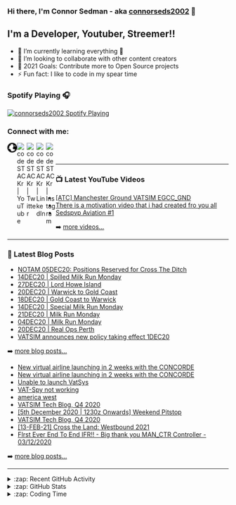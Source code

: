 ### Hi there, I'm Connor Sedman - aka [connorseds2002][website] 👋

## I'm a Developer, Youtuber, Streemer!!

- 🌱 I’m currently learning everything 🤣
- 👯 I’m looking to collaborate with other content creators
- 🥅 2021 Goals: Contribute more to Open Source projects
- ⚡ Fun fact: I like to code in my spear time

### Spotify Playing 🎧

[<img src="https://novatorem.connorseds2002.vercel.app/api/spotify" alt="connorseds2002 Spotify Playing" width="350" />](https://open.spotify.com/user/connor-808)

### Connect with me:

[<img align="left" alt="codeSTACKr.com" width="22px" src="https://raw.githubusercontent.com/iconic/open-iconic/master/svg/globe.svg" />][website]
[<img align="left" alt="codeSTACKr | YouTube" width="22px" src="https://cdn.jsdelivr.net/npm/simple-icons@v3/icons/youtube.svg" />][youtube]
[<img align="left" alt="codeSTACKr | Twitter" width="22px" src="https://cdn.jsdelivr.net/npm/simple-icons@v3/icons/twitter.svg" />][twitter]
[<img align="left" alt="codeSTACKr | LinkedIn" width="22px" src="https://cdn.jsdelivr.net/npm/simple-icons@v3/icons/linkedin.svg" />][linkedin]
[<img align="left" alt="codeSTACKr | Instagram" width="22px" src="https://cdn.jsdelivr.net/npm/simple-icons@v3/icons/instagram.svg" />][instagram]

<br />
<br />

---

### 📺 Latest YouTube Videos

<!-- YOUTUBE:START -->
- [[ATC] Manchester Ground VATSIM EGCC_GND](https://www.youtube.com/watch?v=2gOB_NWOp2o)
- [There is a motivation video that i had created fro you all](https://www.youtube.com/watch?v=cKzpUc_jYaw)
- [Sedspvp Aviation #1](https://www.youtube.com/watch?v=6Z4TeOA4d0A)
<!-- YOUTUBE:END -->

➡️ [more videos...](https://youtube.com/channel/UC6fFV-8lCLLoKYCUAstFbQQ)

---

### 📕 Latest Blog Posts

<!-- BLOG-POST-LIST:START -->
- [NOTAM 05DEC20: Positions Reserved for Cross The Ditch](https://forums.vatpac.org/topic/18472-notam-05dec20-positions-reserved-for-cross-the-ditch/?do=findComment&comment=130382)
- [14DEC20 | Spilled Milk Run Monday](https://forums.vatpac.org/topic/18470-14dec20-spilled-milk-run-monday/?do=findComment&comment=130374)
- [27DEC20 | Lord Howe Island](https://forums.vatpac.org/calendar/event/1560-27dec20-lord-howe-island/)
- [20DEC20 | Warwick to Gold Coast](https://forums.vatpac.org/calendar/event/1559-20dec20-warwick-to-gold-coast/)
- [18DEC20 | Gold Coast to Warwick](https://forums.vatpac.org/calendar/event/1558-18dec20-gold-coast-to-warwick/)
- [14DEC20 | Special Milk Run Monday](https://forums.vatpac.org/calendar/event/1557-14dec20-special-milk-run-monday/)
- [21DEC20 | Milk Run Monday](https://forums.vatpac.org/calendar/event/1556-21dec20-milk-run-monday/)
- [04DEC20 | Milk Run Monday](https://forums.vatpac.org/calendar/event/1555-04dec20-milk-run-monday/)
- [20DEC20 | Real Ops Perth](https://forums.vatpac.org/topic/18418-20dec20-real-ops-perth/?do=findComment&comment=130369)
- [VATSIM announces new policy taking effect 1DEC20](https://forums.vatpac.org/topic/18461-vatsim-announces-new-policy-taking-effect-1dec20/?do=findComment&comment=130356)
<!-- BLOG-POST-LIST:END -->

➡️ [more blog posts...](https://Forums.vatpac.org)
<!-- VATSIM.NET:START -->
- [New virtual airline launching in 2 weeks with the CONCORDE](https://forums.vatsim.net/topic/16593-new-virtual-airline-launching-in-2-weeks-with-the-concorde/?do=findComment&comment=172385)
- [New virtual airline launching in 2 weeks with the CONCORDE](https://forums.vatsim.net/topic/16593-new-virtual-airline-launching-in-2-weeks-with-the-concorde/?do=findComment&comment=172384)
- [Unable to launch VatSys](https://forums.vatsim.net/topic/30058-unable-to-launch-vatsys/?do=findComment&comment=172383)
- [VAT-Spy not working](https://forums.vatsim.net/topic/30053-vat-spy-not-working/?do=findComment&comment=172382)
- [america west](https://forums.vatsim.net/topic/30048-america-west/?do=findComment&comment=172381)
- [VATSIM Tech Blog, Q4 2020](https://forums.vatsim.net/blogs/entry/1-vatsim-tech-blog-q4-2020/?do=findComment&comment=10)
- [[5th December 2020 | 1230z Onwards] Weekend Pitstop](https://forums.vatsim.net/topic/30049-5th-december-2020-1230z-onwards-weekend-pitstop/?do=findComment&comment=172380)
- [VATSIM Tech Blog, Q4 2020](https://forums.vatsim.net/blogs/entry/1-vatsim-tech-blog-q4-2020/?do=findComment&comment=9)
- [[13-FEB-21] Cross the Land: Westbound 2021](https://forums.vatsim.net/topic/29886-13-feb-21-cross-the-land-westbound-2021/?do=findComment&comment=172379)
- [FIrst Ever End To End IFR!! - Big thank you MAN_CTR Controller - 03/12/2020](https://forums.vatsim.net/topic/30047-first-ever-end-to-end-ifr-big-thank-you-man_ctr-controller-03122020/?do=findComment&comment=172378)
<!-- VATSIM.NET:END -->
➡️ [more blog posts...](https://forums.vatsim.net/)

---

<details>
  <summary>:zap: Recent GitHub Activity</summary>
  
<!--START_SECTION:activity-->
1. 🎉 Merged PR [#1](https://github.com/Connorseds2002/UK-Sector-File/pull/1) in [Connorseds2002/UK-Sector-File](https://github.com/Connorseds2002/UK-Sector-File)
2. 💪 Opened PR [#1](https://github.com/Connorseds2002/UK-Sector-File/pull/1) in [Connorseds2002/UK-Sector-File](https://github.com/Connorseds2002/UK-Sector-File)
3. 💪 Opened PR [#12](https://github.com/Connorseds2002/VATUK-vatsys-dataset/pull/12) in [Connorseds2002/VATUK-vatsys-dataset](https://github.com/Connorseds2002/VATUK-vatsys-dataset)
4. 💪 Opened PR [#11](https://github.com/Connorseds2002/VATUK-vatsys-dataset/pull/11) in [Connorseds2002/VATUK-vatsys-dataset](https://github.com/Connorseds2002/VATUK-vatsys-dataset)
5. 🗣 Commented on [#9](https://github.com/Connorseds2002/VATUK-vatsys-dataset/issues/9) in [Connorseds2002/VATUK-vatsys-dataset](https://github.com/Connorseds2002/VATUK-vatsys-dataset)
<!--END_SECTION:activity-->

</details>

<details>
  <summary>:zap: GitHub Stats</summary>

  <img align="left" alt="connorseds2002's GitHub Stats" src="http://github-readme-stats.connorseds2002.vercel.app/api?username=connorseds2002&show_icons=true&hide_border=true" />
<img align="left" alt="connorseds2002's GitHub Top Langs" src="http://github-readme-stats.connorseds2002.vercel.app/api/top-langs/?username=connorseds2002&layout=compact2&show_icons=true&hide_border=true" />

</details>

<details>
  <summary>:zap: Coding Time</summary>
  <a href="https://wakatime.com"><img src="https://wakatime.com/share/@connorseds2002/fbe24d6b-ddb8-468c-bf02-701ed789a553.png" /></a>

</details>

[website]: https://vatpac.org
[twitter]: https://twitter.com/connorsedman11
[youtube]: https://youtube.com/channel/UC6fFV-8lCLLoKYCUAstFbQQ
[instagram]: https://instagram.com/
[linkedin]: https://linkedin.com/in/
